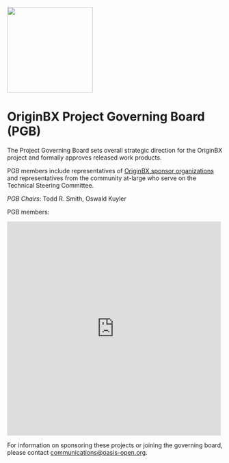 <img src="https://github.com/originbx-oasis/oasis-open-project/artwork/originbx-logo_blck.png" width="200">

<h1>OriginBX Project Governing Board (PGB)</h1>

<p>The Project Governing Board sets overall strategic direction for the OriginBX project and formally approves released work products.</p> 
  
<p>PGB members include representatives of <a href="https://github.com/originbx-oasis/oasis-open-project/blob/main/SPONSORS.md">OriginBX sponsor organizations</a> and representatives from the community at-large who serve on the Technical Steering Committee.</p>

<p><i>PGB Chairs</i>: Todd R. Smith, Oswald Kuyler</p>

<p>PGB members:</p>

<p><iframe src="https://docs.google.com/spreadsheets/d/e/2PACX-1vT38MUZFWO1ISzQWC6wSulN7IJCmYdSOIxBiofgO4c8mRF0hOuLEO59bW6McK2Lm0DgJkpaPLAf38AI/pubhtml?gid=1502721957&amp;single=true&amp;widget=true&amp;headers=false" style="border-style: none; width: 500px; height: 500px" title="OriginBX Project Governing Board members"></iframe></p>
  
<p>For information on sponsoring these projects or joining the governing board, please contact <a href="mailto:communications@oasis-open.org">communications@oasis-open.org</a>.</p>

